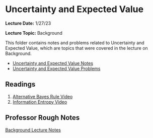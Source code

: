 # Uncertainty and Expected Value
**Lecture Date:** 1/27/23

**Lecture Topic:** Background

This folder contains notes and problems related to Uncertainty and Expected Value, which are topics that were covered in the lecture on Background.

- [Uncertainty and Expected Value Notes](https://github.com/nashita-b/cmsc320/tree/M1/Uncertainty/Notes)
- [Uncertainty and Expected Value Problems](https://github.com/nashita-b/cmsc320/tree/M1/Uncertainty/Problems)


## Readings
1. [Alternative Bayes Rule Video](https://www.youtube.com/watch?v=R13BD8qKeTg)
2. [Information Entropy Video](https://www.youtube.com/watch?v=2s3aJfRr9gE)

## Professor Rough Notes
[Background Lecture Notes](https://docs.google.com/document/d/1J-WUlOeb6X3ZK7eON0yCaSeDXnh1qLIsbNFJ0EliV4A/edit)
